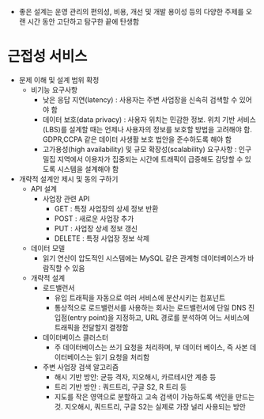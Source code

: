 - 좋은 설계는 운영 관리의 편의성, 비용, 개선 및 개발 용이성 등의 다양한 주제를 오랜 시간 동안 고단하고 탐구한 끝에 탄생함

# 근접성 서비스
- 문제 이해 및 설계 범위 확정
  - 비기능 요구사항
    - 낮은 응답 지연(latency) : 사용자는 주변 사업장을 신속히 검색할 수 있어야 함
    - 데이터 보호(data privacy) : 사용자 위치는 민감한 정보. 위치 기반 서비스(LBS)를 설계할 때는 언제나 사용자의 정보를 보호할 방법을 고려해야 함. GDPR,CCPA 같은 데이터 사생활 보호 법안을 준수하도록 해야 함
    - 고가용성(high availability) 및 규모 확장성(scalability) 요구사항 : 인구 밀집 지역에서 이용자가 집중되는 시간에 트래픽이 급증해도 감당할 수 있도록 시스템을 설계해야 함 
- 개략적 설계안 제시 및 동의 구하기
  - API 설계
    - 사업장 관련 API
      - GET : 특정 사업장의 상세 정보 반환
      - POST : 새로운 사업장 추가
      - PUT : 사업장 상세 정보 갱신
      - DELETE : 특정 사업장 정보 삭제
  - 데이터 모델
    - 읽기 연산이 압도적인 시스템에는 MySQL 같은 관계형 데이터베이스가 바람직할 수 있음
  - 개략적 설계
    - 로드밸런서
      - 유입 트래픽을 자동으로 여러 서비스에 분산시키는 컴포넌트
      - 통상적으로 로드밸런서를 사용하는 회사는 로드밸런서에 단일 DNS 진입점(entry point)을 지정하고, URL 경로를 분석하여 어느 서비스에 트래픽을 전달할지 결정함 
    - 데이터베이스 클러스터
      - 주 데이터베이스는 쓰기 요청을 처리하며, 부 데이터 베이스, 즉 사본 데이터베이스는 읽기 요청을 처리함 
    - 주변 사업장 검색 알고리즘
      - 해시 기반 방안: 균등 격자, 지오해시, 카르테시안 계층 등
      - 트리 기반 방안 : 쿼드트리, 구글 S2, R 트리 등
      - 지도를 작은 영역으로 분할하고 고속 검색이 가능하도록 색인을 만드는것. 지오해시, 쿼드트리, 구글 S2는 실제로 가장 널리 사용되는 방안 

